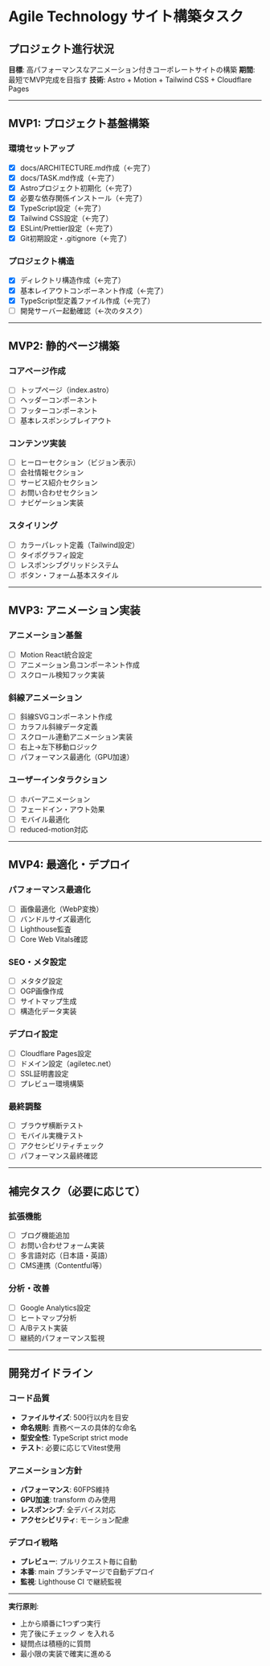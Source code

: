 # Agile Technology サイト構築タスク

## プロジェクト進行状況

**目標**: 高パフォーマンスなアニメーション付きコーポレートサイトの構築
**期間**: 最短でMVP完成を目指す
**技術**: Astro + Motion + Tailwind CSS + Cloudflare Pages

---

## MVP1: プロジェクト基盤構築

### 環境セットアップ
- [x] docs/ARCHITECTURE.md作成（←完了）
- [x] docs/TASK.md作成（←完了）
- [x] Astroプロジェクト初期化（←完了）
- [x] 必要な依存関係インストール（←完了）
- [x] TypeScript設定（←完了）
- [x] Tailwind CSS設定（←完了）
- [x] ESLint/Prettier設定（←完了）
- [x] Git初期設定・.gitignore（←完了）

### プロジェクト構造
- [x] ディレクトリ構造作成（←完了）
- [x] 基本レイアウトコンポーネント作成（←完了）
- [x] TypeScript型定義ファイル作成（←完了）
- [ ] 開発サーバー起動確認（←次のタスク）

---

## MVP2: 静的ページ構築

### コアページ作成
- [ ] トップページ（index.astro）
- [ ] ヘッダーコンポーネント
- [ ] フッターコンポーネント
- [ ] 基本レスポンシブレイアウト

### コンテンツ実装
- [ ] ヒーローセクション（ビジョン表示）
- [ ] 会社情報セクション
- [ ] サービス紹介セクション
- [ ] お問い合わせセクション
- [ ] ナビゲーション実装

### スタイリング
- [ ] カラーパレット定義（Tailwind設定）
- [ ] タイポグラフィ設定
- [ ] レスポンシブグリッドシステム
- [ ] ボタン・フォーム基本スタイル

---

## MVP3: アニメーション実装

### アニメーション基盤
- [ ] Motion React統合設定
- [ ] アニメーション島コンポーネント作成
- [ ] スクロール検知フック実装

### 斜線アニメーション
- [ ] 斜線SVGコンポーネント作成
- [ ] カラフル斜線データ定義
- [ ] スクロール連動アニメーション実装
- [ ] 右上→左下移動ロジック
- [ ] パフォーマンス最適化（GPU加速）

### ユーザーインタラクション
- [ ] ホバーアニメーション
- [ ] フェードイン・アウト効果
- [ ] モバイル最適化
- [ ] reduced-motion対応

---

## MVP4: 最適化・デプロイ

### パフォーマンス最適化
- [ ] 画像最適化（WebP変換）
- [ ] バンドルサイズ最適化
- [ ] Lighthouse監査
- [ ] Core Web Vitals確認

### SEO・メタ設定
- [ ] メタタグ設定
- [ ] OGP画像作成
- [ ] サイトマップ生成
- [ ] 構造化データ実装

### デプロイ設定
- [ ] Cloudflare Pages設定
- [ ] ドメイン設定（agiletec.net）
- [ ] SSL証明書設定
- [ ] プレビュー環境構築

### 最終調整
- [ ] ブラウザ横断テスト
- [ ] モバイル実機テスト
- [ ] アクセシビリティチェック
- [ ] パフォーマンス最終確認

---

## 補完タスク（必要に応じて）

### 拡張機能
- [ ] ブログ機能追加
- [ ] お問い合わせフォーム実装
- [ ] 多言語対応（日本語・英語）
- [ ] CMS連携（Contentful等）

### 分析・改善
- [ ] Google Analytics設定
- [ ] ヒートマップ分析
- [ ] A/Bテスト実装
- [ ] 継続的パフォーマンス監視

---

## 開発ガイドライン

### コード品質
- **ファイルサイズ**: 500行以内を目安
- **命名規則**: 責務ベースの具体的な命名
- **型安全性**: TypeScript strict mode
- **テスト**: 必要に応じてVitest使用

### アニメーション方針
- **パフォーマンス**: 60FPS維持
- **GPU加速**: transform のみ使用
- **レスポンシブ**: 全デバイス対応
- **アクセシビリティ**: モーション配慮

### デプロイ戦略
- **プレビュー**: プルリクエスト毎に自動
- **本番**: main ブランチマージで自動デプロイ
- **監視**: Lighthouse CI で継続監視

---

**実行原則**: 
- 上から順番に1つずつ実行
- 完了後にチェック ✓ を入れる
- 疑問点は積極的に質問
- 最小限の実装で確実に進める